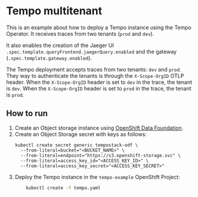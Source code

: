 # Tempo multitenant

This is an example about how to deploy a Tempo instance using the Tempo Operator. It receives traces from two tenants (`prod` and `dev`).

It also enables the creation of the Jaeger UI `.spec.template.queryFrontend.jaegerQuery.enabled` and the gateway (`.spec.template.gateway.enabled`).

The Tempo deployment accepts traces from two tenants: `dev` and `prod`. They way to authenticate the tenants is through the `X-Scope-OrgID` OTLP header. When the `X-Scope-OrgID` header is set to `dev` in the trace, the tenant is `dev`. When the `X-Scope-OrgID` header is set to `prod` in the trace, the tenant is `prod`.

## How to run
1. Create an Object storage instance using [OpenShift Data Foundation](https://access.redhat.com/documentation/en-us/red_hat_openshift_data_foundation/).
1. Create an Object Storage secret with keys as follows:
    ```console
    kubectl create secret generic tempostack-odf \
      --from-literal=bucket="<BUCKET_NAME>" \
      --from-literal=endpoint="https://s3.openshift-storage.svc" \
      --from-literal=access_key_id="<ACCESS_KEY_ID>" \
      --from-literal=access_key_secret="<ACCESS_KEY_SECRET>"
    ```
1. Deploy the Tempo instance in the `tempo-example` OpenShift Project:
    ```sh
        kubectl create -f tempo.yaml
    ```
